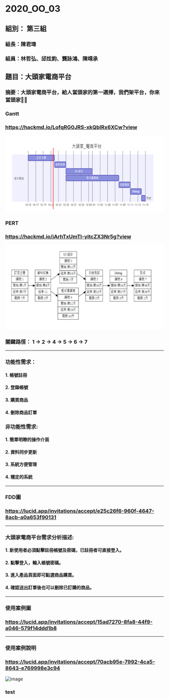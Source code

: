 # 2020_OO_03
## 組別： 第三組
### 組長：陳君瑋
### 組員：林哲弘、邱炫鈞、龔詠鴻、陳靖承
## 題目：大頭家電商平台
### 摘要：大頭家電商平台，給人當頭家的第一選擇，我們架平台，你來當頭家🤑🤑

### Gantt
### https://hackmd.io/LofqRG0JRS-xkQbIRx6XCw?view


  <img src="Gannt.png" />
  
  
  ### PERT
### https://hackmd.io/jArhTxUmTl-yitcZX3Nr5g?view
  <img src="PERT.png" />

### 關鍵路徑： 1 → 2 → 4 → 5 → 6 → 7



---
### 功能性需求：
#### 1.	帳號註冊
#### 2.	登錄帳號
#### 3.	購買商品
#### 4.	刪除商品訂單
### 非功能性需求:
#### 1.	簡單明瞭的操作介面
#### 2.	資料同步更新
#### 3.	系統方便管理
#### 4.	穩定的系統
---
### FDD圖
### https://lucid.app/invitations/accept/e25c26f6-960f-4647-8acb-a0a653f90131
---
### 大頭家電商平台需求分析描述:
#### 1.	新使用者必須點擊註冊帳號及密碼，已註冊者可直接登入。
#### 2.	點擊登入，輸入帳號密碼。
#### 3.	進入產品頁面即可點選商品購買。
#### 4.	確認送出訂單後也可以刪除已訂購的商品。
---
### 使用案例圖
### https://lucid.app/invitations/accept/15ad7270-8fa8-44f9-a046-579f14ddd1b8
---
### 使用案例說明
### https://lucid.app/invitations/accept/70acb95e-7992-4ca5-8643-e769998e3c94

![image](S__60579845.jpg)

### test
